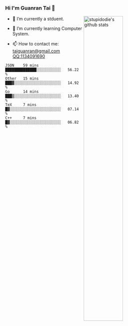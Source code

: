 ### Hi I'm Guanran Tai 👋

<!--
**stupidodie/stupidodie** is a ✨ _special_ ✨ repository because its `README.md` (this file) appears on your GitHub profile.

Here are some ideas to get you started:

- 🔭 I’m currently working on ...
- 🌱 I’m currently learning ...
- 👯 I’m looking to collaborate on ...
- 🤔 I’m looking for help with ...
- 💬 Ask me about ...
- 📫 How to reach me: ...
- 😄 Pronouns: ...
- ⚡ Fun fact: ...
-->

<img align="right" alt="stupidodie's github stats" width="50%" src="https://github-readme-stats.vercel.app/api?username=stupidodie&show_icons=true">

- 🔭 I’m currently a stduent.

- 🌱 I’m currently learning Computer System.

- 📫 How to contact me: [taiguanran@gmail.com](mailto:taiguanran@gmail.com) [QQ:1134091690](http://wpa.qq.com/msgrd?v=3&uin=1134091690&site=qq&menu=yes)

<!--START_SECTION:waka-->
```text
JSON    59 mins         ██████████████░░░░░░░░░░░   56.22 % 
Other   15 mins         ███▓░░░░░░░░░░░░░░░░░░░░░   14.92 % 
Go      14 mins         ███▒░░░░░░░░░░░░░░░░░░░░░   13.40 % 
TeX     7 mins          █▓░░░░░░░░░░░░░░░░░░░░░░░   07.14 % 
C++     7 mins          █▓░░░░░░░░░░░░░░░░░░░░░░░   06.82 % 
```
<!--END_SECTION:waka-->
